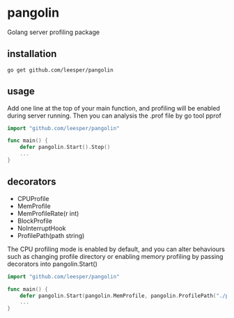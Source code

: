 pangolin
=======

Golang server profiling package


installation
------------

    go get github.com/leesper/pangolin

usage
-----

Add one line at the top of your main function, and profiling will be enabled during server running. Then you can analysis the .prof file by go tool pprof


```go
import "github.com/leesper/pangolin"

func main() {
    defer pangolin.Start().Stop()
    ...
}
```

decorators
-------
* CPUProfile
* MemProfile
* MemProfileRate(r int)
* BlockProfile
* NoInterruptHook
* ProfilePath(path string)

The CPU profiling mode is enabled by default, and you can alter behaviours such as changing profile directory or enabling memory profiling by passing decorators into pangolin.Start()

```go
import "github.com/leesper/pangolin"

func main() {
    defer pangolin.Start(pangolin.MemProfile, pangolin.ProfilePath("./prof"), pangolin.NoShutdownHook).Stop()
    ...
}
```
